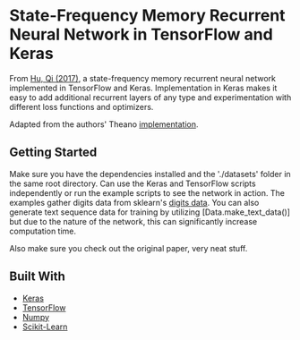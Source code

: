 # State-Frequency Memory Recurrent Neural Network in TensorFlow and Keras

From [Hu, Qi (2017)](http://proceedings.mlr.press/v70/hu17c/hu17c.pdf), a state-frequency memory recurrent 
neural network implemented in TensorFlow and Keras. Implementation in Keras makes it easy to add additional recurrent
layers of any type and experimentation with different loss functions and optimizers.

Adapted from the authors' Theano [implementation](https://github.com/hhkunming/State-Frequency-Memory-Recurrent-Neural-Networks).

## Getting Started

Make sure you have the dependencies installed and the './datasets' folder in the same root directory. Can use the Keras
and TensorFlow scripts independently or run the example scripts to see the network in action. The examples gather digits
data from sklearn's [digits data](http://scikit-learn.org/stable/modules/generated/sklearn.datasets.load_digits.html#sklearn.datasets.load_digits).
You can also generate text sequence data for training by utilizing [Data.make_text_data()] but due to the nature of the 
network, this can significantly increase computation time.

Also make sure you check out the original paper, very neat stuff.

## Built With

* [Keras](https://keras.io/)
* [TensorFlow](https://www.tensorflow.org/)
* [Numpy](http://www.numpy.org/)
* [Scikit-Learn](http://scikit-learn.org/stable/)